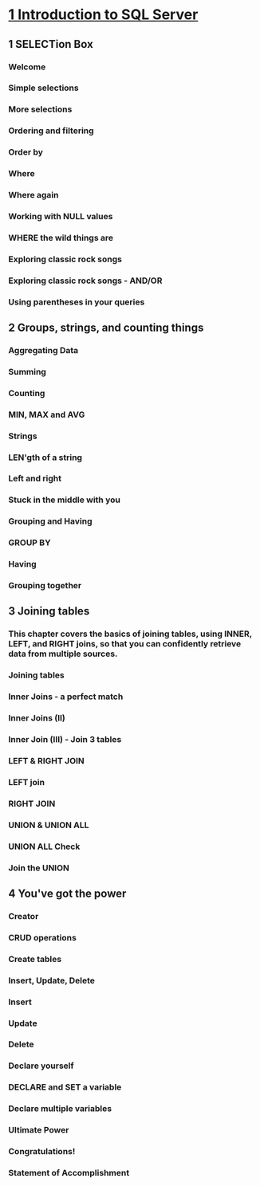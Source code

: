 # [1 Introduction to SQL Server](https://www.datacamp.com/courses/introduction-to-sql-server)



## 1 SELECTion Box



### Welcome

### Simple selections

### More selections

### Ordering and filtering

### Order by

### Where

### Where again

### Working with NULL values

### WHERE the wild things are

### Exploring classic rock songs

### Exploring classic rock songs - AND/OR

### Using parentheses in your queries


## 2 Groups, strings, and counting things



### Aggregating Data

### Summing

### Counting

### MIN, MAX and AVG

### Strings

### LEN'gth of a string

### Left and right

### Stuck in the middle with you

### Grouping and Having

### GROUP BY

### Having

### Grouping together


## 3 Joining tables


### This chapter covers the basics of joining tables, using INNER, LEFT, and RIGHT joins, so that you can confidently retrieve data from multiple sources.

### Joining tables

### Inner Joins - a perfect match

### Inner Joins (II)

### Inner Join (III) - Join 3 tables

### LEFT & RIGHT JOIN

### LEFT join

### RIGHT JOIN

### UNION & UNION ALL

### UNION ALL Check

### Join the UNION


## 4 You've got the power



### Creator

### CRUD operations

### Create tables

### Insert, Update, Delete

### Insert

### Update

### Delete

### Declare yourself

### DECLARE and SET a variable

### Declare multiple variables

### Ultimate Power

### Congratulations!

### Statement of Accomplishment


